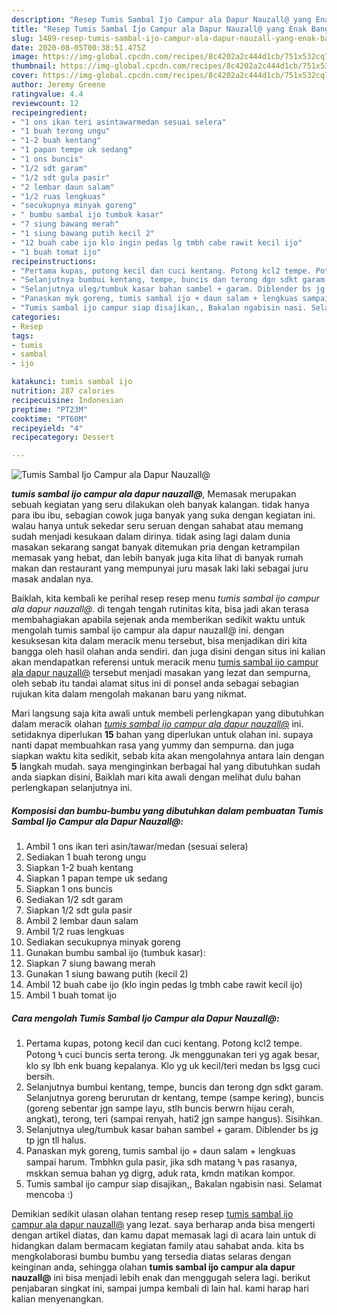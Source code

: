 ```yaml
---
description: "Resep Tumis Sambal Ijo Campur ala Dapur Nauzall@ yang Enak Banget"
title: "Resep Tumis Sambal Ijo Campur ala Dapur Nauzall@ yang Enak Banget"
slug: 1489-resep-tumis-sambal-ijo-campur-ala-dapur-nauzall-yang-enak-banget
date: 2020-08-05T00:38:51.475Z
image: https://img-global.cpcdn.com/recipes/8c4202a2c444d1cb/751x532cq70/tumis-sambal-ijo-campur-ala-dapur-nauzall-foto-resep-utama.jpg
thumbnail: https://img-global.cpcdn.com/recipes/8c4202a2c444d1cb/751x532cq70/tumis-sambal-ijo-campur-ala-dapur-nauzall-foto-resep-utama.jpg
cover: https://img-global.cpcdn.com/recipes/8c4202a2c444d1cb/751x532cq70/tumis-sambal-ijo-campur-ala-dapur-nauzall-foto-resep-utama.jpg
author: Jeremy Greene
ratingvalue: 4.4
reviewcount: 12
recipeingredient:
- "1 ons ikan teri asintawarmedan sesuai selera"
- "1 buah terong ungu"
- "1-2 buah kentang"
- "1 papan tempe uk sedang"
- "1 ons buncis"
- "1/2 sdt garam"
- "1/2 sdt gula pasir"
- "2 lembar daun salam"
- "1/2 ruas lengkuas"
- "secukupnya minyak goreng"
- " bumbu sambal ijo tumbuk kasar"
- "7 siung bawang merah"
- "1 siung bawang putih kecil 2"
- "12 buah cabe ijo klo ingin pedas lg tmbh cabe rawit kecil ijo"
- "1 buah tomat ijo"
recipeinstructions:
- "Pertama kupas, potong kecil dan cuci kentang. Potong kcl2 tempe. Potong Ϟ cuci buncis serta terong. Jk menggunakan teri yg agak besar, klo sy lbh enk buang kepalanya. Klo yg uk kecil/teri medan bs lgsg cuci bersih."
- "Selanjutnya bumbui kentang, tempe, buncis dan terong dgn sdkt garam. Selanjutnya goreng berurutan dr kentang, tempe (sampe kering), buncis (goreng sebentar jgn sampe layu, stlh buncis berwrn hijau cerah, angkat), terong, teri (sampai renyah, hati2 jgn sampe hangus). Sisihkan."
- "Selanjutnya uleg/tumbuk kasar bahan sambel + garam. Diblender bs jg tp jgn tll halus."
- "Panaskan myk goreng, tumis sambal ijo + daun salam + lengkuas sampai harum. Tmbhkn gula pasir, jika sdh matang Ϟ pas rasanya, mskkan semua bahan yg digrg, aduk rata, kmdn matikan kompor."
- "Tumis sambal ijo campur siap disajikan,, Bakalan ngabisin nasi. Selamat mencoba :)"
categories:
- Resep
tags:
- tumis
- sambal
- ijo

katakunci: tumis sambal ijo 
nutrition: 287 calories
recipecuisine: Indonesian
preptime: "PT23M"
cooktime: "PT60M"
recipeyield: "4"
recipecategory: Dessert

---
```



![Tumis Sambal Ijo Campur ala Dapur Nauzall@](https://img-global.cpcdn.com/recipes/8c4202a2c444d1cb/751x532cq70/tumis-sambal-ijo-campur-ala-dapur-nauzall-foto-resep-utama.jpg)

<b><i>tumis sambal ijo campur ala dapur nauzall@</i></b>, Memasak merupakan sebuah kegiatan yang seru dilakukan oleh banyak kalangan. tidak hanya para ibu ibu, sebagian cowok juga banyak yang suka dengan kegiatan ini. walau hanya untuk sekedar seru seruan dengan sahabat atau memang sudah menjadi kesukaan dalam dirinya. tidak asing lagi dalam dunia masakan sekarang sangat banyak ditemukan pria dengan ketrampilan memasak yang hebat, dan lebih banyak juga kita lihat di banyak rumah makan dan restaurant yang mempunyai juru masak laki laki sebagai juru masak andalan nya.

Baiklah, kita kembali ke perihal resep resep menu <i>tumis sambal ijo campur ala dapur nauzall@</i>. di tengah tengah rutinitas kita, bisa jadi akan terasa membahagiakan apabila sejenak anda memberikan sedikit waktu untuk mengolah tumis sambal ijo campur ala dapur nauzall@ ini. dengan kesuksesan kita dalam meracik menu tersebut, bisa menjadikan diri kita bangga oleh hasil olahan anda sendiri. dan juga disini dengan situs ini kalian akan mendapatkan referensi untuk meracik menu <u>tumis sambal ijo campur ala dapur nauzall@</u> tersebut menjadi masakan yang lezat dan sempurna, oleh sebab itu tandai alamat situs ini di ponsel anda sebagai sebagian rujukan kita dalam mengolah makanan baru yang nikmat.




Mari langsung saja kita awali untuk membeli perlengkapan yang dibutuhkan dalam meracik olahan <u><i>tumis sambal ijo campur ala dapur nauzall@</i></u> ini. setidaknya diperlukan <b>15</b> bahan yang diperlukan untuk olahan ini. supaya nanti dapat membuahkan rasa yang yummy dan sempurna. dan juga siapkan waktu kita sedikit, sebab kita akan mengolahnya antara lain dengan <b>5</b> langkah mudah. saya menginginkan berbagai hal yang dibutuhkan sudah anda siapkan disini, Baiklah mari kita awali dengan melihat dulu bahan perlengkapan selanjutnya ini.

<!--inarticleads1-->

##### Komposisi dan bumbu-bumbu yang dibutuhkan dalam pembuatan Tumis Sambal Ijo Campur ala Dapur Nauzall@:

1. Ambil 1 ons ikan teri asin/tawar/medan (sesuai selera)
1. Sediakan 1 buah terong ungu
1. Siapkan 1-2 buah kentang
1. Siapkan 1 papan tempe uk sedang
1. Siapkan 1 ons buncis
1. Sediakan 1/2 sdt garam
1. Siapkan 1/2 sdt gula pasir
1. Ambil 2 lembar daun salam
1. Ambil 1/2 ruas lengkuas
1. Sediakan secukupnya minyak goreng
1. Gunakan  bumbu sambal ijo (tumbuk kasar):
1. Siapkan 7 siung bawang merah
1. Gunakan 1 siung bawang putih (kecil 2)
1. Ambil 12 buah cabe ijo (klo ingin pedas lg tmbh cabe rawit kecil ijo)
1. Ambil 1 buah tomat ijo




<!--inarticleads2-->

##### Cara mengolah Tumis Sambal Ijo Campur ala Dapur Nauzall@:

1. Pertama kupas, potong kecil dan cuci kentang. Potong kcl2 tempe. Potong Ϟ cuci buncis serta terong. Jk menggunakan teri yg agak besar, klo sy lbh enk buang kepalanya. Klo yg uk kecil/teri medan bs lgsg cuci bersih.
1. Selanjutnya bumbui kentang, tempe, buncis dan terong dgn sdkt garam. Selanjutnya goreng berurutan dr kentang, tempe (sampe kering), buncis (goreng sebentar jgn sampe layu, stlh buncis berwrn hijau cerah, angkat), terong, teri (sampai renyah, hati2 jgn sampe hangus). Sisihkan.
1. Selanjutnya uleg/tumbuk kasar bahan sambel + garam. Diblender bs jg tp jgn tll halus.
1. Panaskan myk goreng, tumis sambal ijo + daun salam + lengkuas sampai harum. Tmbhkn gula pasir, jika sdh matang Ϟ pas rasanya, mskkan semua bahan yg digrg, aduk rata, kmdn matikan kompor.
1. Tumis sambal ijo campur siap disajikan,, Bakalan ngabisin nasi. Selamat mencoba :)




Demikian sedikit ulasan olahan tentang resep resep <u>tumis sambal ijo campur ala dapur nauzall@</u> yang lezat. saya berharap anda bisa mengerti dengan artikel diatas, dan kamu dapat memasak lagi di acara lain untuk di hidangkan dalam bermacam kegiatan family atau sahabat anda. kita bs mengkolaborasi bumbu bumbu yang tersedia diatas selaras dengan keinginan anda, sehingga olahan <b>tumis sambal ijo campur ala dapur nauzall@</b> ini bisa menjadi lebih enak dan menggugah selera lagi. berikut penjabaran singkat ini, sampai jumpa kembali di lain hal. kami harap hari kalian menyenangkan.
